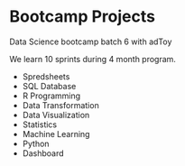 # Bootcamp Projects

Data Science bootcamp batch 6 with adToy

We learn 10 sprints during 4 month program.

- Spredsheets
- SQL Database
- R Programming
- Data Transformation
- Data Visualization
- Statistics
- Machine Learning
- Python
- Dashboard

